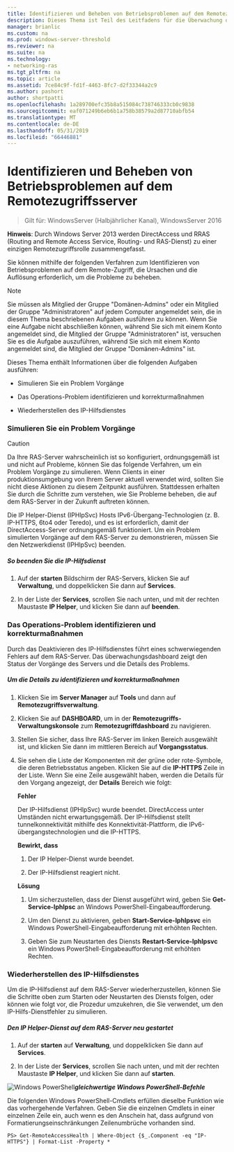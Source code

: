 ```yaml
---
title: Identifizieren und Beheben von Betriebsproblemen auf dem Remotezugriffsserver
description: Dieses Thema ist Teil des Leitfadens für die Überwachung des Remotezugriffs und Kontoführung in Windows Server 2016.
manager: brianlic
ms.custom: na
ms.prod: windows-server-threshold
ms.reviewer: na
ms.suite: na
ms.technology:
- networking-ras
ms.tgt_pltfrm: na
ms.topic: article
ms.assetid: 7ce84c9f-fd1f-4463-8fc7-d2f33344a2c9
ms.author: pashort
author: shortpatti
ms.openlocfilehash: 1a289700efc35b8a515084c738746333cb0c9838
ms.sourcegitcommit: eaf071249b6eb6b1a758b38579a2d87710abfb54
ms.translationtype: MT
ms.contentlocale: de-DE
ms.lasthandoff: 05/31/2019
ms.locfileid: "66446881"
---
```

# <a name="identify-and-resolve-remote-access-server-operations-problems"></a>Identifizieren und Beheben von Betriebsproblemen auf dem Remotezugriffsserver

>Gilt für: WindowsServer (Halbjährlicher Kanal), WindowsServer 2016

**Hinweis**: Durch Windows Server 2013 werden DirectAccess und RRAS (Routing and Remote Access Service, Routing- und RAS-Dienst) zu einer einzigen Remotezugriffsrolle zusammengefasst.  
  
Sie können mithilfe der folgenden Verfahren zum Identifizieren von Betriebsproblemen auf dem Remote-Zugriff, die Ursachen und die Auflösung erforderlich, um die Probleme zu beheben.  
  
> [!NOTE]  
> Sie müssen als Mitglied der Gruppe "Domänen-Admins" oder ein Mitglied der Gruppe "Administratoren" auf jedem Computer angemeldet sein, die in diesem Thema beschriebenen Aufgaben ausführen zu können. Wenn Sie eine Aufgabe nicht abschließen können, während Sie sich mit einem Konto angemeldet sind, die Mitglied der Gruppe "Administratoren" ist, versuchen Sie es die Aufgabe auszuführen, während Sie sich mit einem Konto angemeldet sind, die Mitglied der Gruppe "Domänen-Admins" ist.  
  
Dieses Thema enthält Informationen über die folgenden Aufgaben ausführen:  
  
- Simulieren Sie ein Problem Vorgänge  
  
- Das Operations-Problem identifizieren und korrekturmaßnahmen  
  
- Wiederherstellen des IP-Hilfsdienstes  
  
### <a name="BKMK_Simulate"></a>Simulieren Sie ein Problem Vorgänge  
  
> [!CAUTION]  
> Da Ihre RAS-Server wahrscheinlich ist so konfiguriert, ordnungsgemäß ist und nicht auf Probleme, können Sie das folgende Verfahren, um ein Problem Vorgänge zu simulieren. Wenn Clients in einer produktionsumgebung von Ihrem Server aktuell verwendet wird, sollten Sie nicht diese Aktionen zu diesem Zeitpunkt ausführen. Stattdessen erhalten Sie durch die Schritte zum verstehen, wie Sie Probleme beheben, die auf dem RAS-Server in der Zukunft auftreten können.  
  
Die IP Helper-Dienst (IPHlpSvc) Hosts IPv6-Übergang-Technologien (z. B. IP-HTTPS, 6to4 oder Teredo), und es ist erforderlich, damit der DirectAccess-Server ordnungsgemäß funktioniert. Um ein Problem simulierten Vorgänge auf dem RAS-Server zu demonstrieren, müssen Sie den Netzwerkdienst (IPHlpSvc) beenden.  
  
##### <a name="to-stop-the-ip-helper-service"></a>So beenden Sie die IP-Hilfsdienst  
  
1.  Auf der **starten** Bildschirm der RAS-Servers, klicken Sie auf **Verwaltung**, und doppelklicken Sie dann auf **Services**.  
  
2.  In der Liste der **Services**, scrollen Sie nach unten, und mit der rechten Maustaste **IP Helper**, und klicken Sie dann auf **beenden**.  
  
### <a name="BKMK_Identify"></a>Das Operations-Problem identifizieren und korrekturmaßnahmen  
Durch das Deaktivieren des IP-Hilfsdienstes führt eines schwerwiegenden Fehlers auf dem RAS-Server. Das überwachungsdashboard zeigt den Status der Vorgänge des Servers und die Details des Problems.  
  
##### <a name="to-identify-the-details-and-take-corrective-action"></a>Um die Details zu identifizieren und korrekturmaßnahmen  
  
1.  Klicken Sie im **Server Manager** auf **Tools** und dann auf **Remotezugriffsverwaltung**.  
  
2.  Klicken Sie auf **DASHBOARD**, um in der **Remotezugriffs-Verwaltungskonsole** zum **Remotezugriffdashboard** zu navigieren.  
  
3.  Stellen Sie sicher, dass Ihre RAS-Server im linken Bereich ausgewählt ist, und klicken Sie dann im mittleren Bereich auf **Vorgangsstatus**.  
  
4.  Sie sehen die Liste der Komponenten mit der grüne oder rote-Symbole, die deren Betriebsstatus angeben. Klicken Sie auf die **IP-HTTPS** Zeile in der Liste. Wenn Sie eine Zeile ausgewählt haben, werden die Details für den Vorgang angezeigt, der **Details** Bereich wie folgt:  
  
    **Fehler**  
  
    Der IP-Hilfsdienst (IPHlpSvc) wurde beendet. DirectAccess unter Umständen nicht erwartungsgemäß. Der IP-Hilfsdienst stellt tunnelkonnektivität mithilfe des Konnektivität-Plattform, die IPv6-übergangstechnologien und die IP-HTTPS.  
  
    **Bewirkt, dass**  
  
    1.  Der IP Helper-Dienst wurde beendet.  
  
    2.  Der IP-Hilfsdienst reagiert nicht.  
  
    **Lösung**  
  
    1.  Um sicherzustellen, dass der Dienst ausgeführt wird, geben Sie **Get-Service-Iphlpsc** an Windows PowerShell-Eingabeaufforderung.  
  
    2.  Um den Dienst zu aktivieren, geben **Start-Service-Iphlpsvc** ein Windows PowerShell-Eingabeaufforderung mit erhöhten Rechten.  
  
    3.  Geben Sie zum Neustarten des Diensts **Restart-Service-Iphlpsvc** ein Windows PowerShell-Eingabeaufforderung mit erhöhten Rechten.  
  
### <a name="BKMK_Restart"></a>Wiederherstellen des IP-Hilfsdienstes  
Um die IP-Hilfsdienst auf dem RAS-Server wiederherzustellen, können Sie die Schritte oben zum Starten oder Neustarten des Diensts folgen, oder können wie folgt vor, die Prozedur umzukehren, die Sie verwendet, um den IP-Hilfs-Dienstfehler zu simulieren.  
  
##### <a name="to-restart-the-ip-helper-service-on-the-remote-access-server"></a>Den IP Helper-Dienst auf dem RAS-Server neu gestartet  
  
1.  Auf der **starten** auf **Verwaltung**, und doppelklicken Sie dann auf **Services**.  
  
2.  In der Liste der **Services**, scrollen Sie nach unten, und mit der rechten Maustaste **IP Helper**, und klicken Sie dann auf **starten**.  
  
![Windows PowerShell](../../../media/Identify-and-resolve-Remote-Access-server-operations-problems/PowerShellLogoSmall.gif)***<em>gleichwertige Windows PowerShell-Befehle</em>***  
  
Die folgenden Windows PowerShell-Cmdlets erfüllen dieselbe Funktion wie das vorhergehende Verfahren. Geben Sie die einzelnen Cmdlets in einer einzelnen Zeile ein, auch wenn es den Anschein hat, dass aufgrund von Formatierungseinschränkungen Zeilenumbrüche vorhanden sind.  
  
```  
PS> Get-RemoteAccessHealth | Where-Object {$_.Component -eq "IP-HTTPS"} | Format-List -Property *  
```  
  


